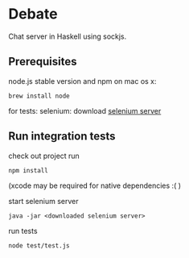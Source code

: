 # Debate

Chat server in Haskell using sockjs.

## Prerequisites

node.js stable version and npm
on mac os x:

    brew install node

for tests: selenium: download [selenium server](http://docs.seleniumhq.org/download/)

## Run integration tests

check out project
run

    npm install

(xcode may be required for native dependencies :( )

start selenium server

    java -jar <downloaded selenium server>

run tests

    node test/test.js
